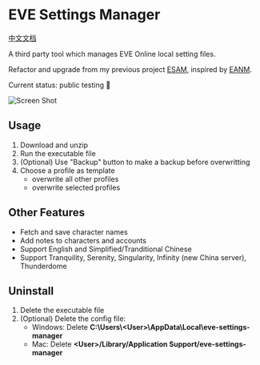 # EVE Settings Manager

[中文文档](/docs/README_CN.md)

A third party tool which manages EVE Online local setting files.

Refactor and upgrade from my previous project [ESAM](https://github.com/mintnick/ESAM), inspired by [EANM](https://github.com/FontaineRiant/EANM).

Current status: public testing :test_tube:

![Screen Shot](https://user-images.githubusercontent.com/14357052/216756436-06cf8cea-70ad-4256-b1c6-4759be1e3d2c.png)

## Usage

1. Download and unzip
2. Run the executable file
3. (Optional) Use "Backup" button to make a backup before overwritting
4. Choose a profile as template
    - overwrite all other profiles
    - overwrite selected profiles

## Other Features

- Fetch and save character names
- Add notes to characters and accounts
- Support English and Simplified/Tranditional Chinese
- Support Tranquility, Serenity, Singularity, Infinity (new China server), Thunderdome

## Uninstall

1. Delete the executable file
2. (Optional) Delete the config file:
    - Windows: Delete **C:\Users\\\<User>\AppData\Local\eve-settings-manager**
    - Mac: Delete **\<User>/Library/Application Support/eve-settings-manager**